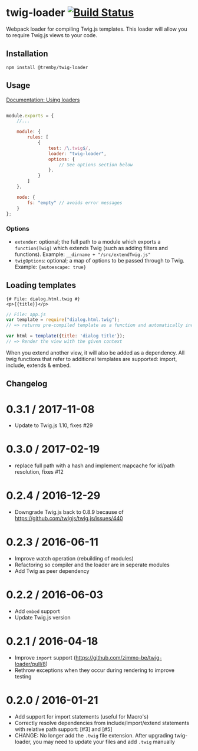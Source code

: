 # twig-loader [![Build Status](https://travis-ci.org/zimmo-be/twig-loader.svg)](https://travis-ci.org/zimmo-be/twig-loader)
Webpack loader for compiling Twig.js templates. This loader will allow you to require Twig.js views to your code.

## Installation

`npm install @tremby/twig-loader`

## Usage

[Documentation: Using loaders](http://webpack.github.io/docs/using-loaders.html?branch=master)

``` javascript

module.exports = {
    //...

    module: {
        rules: [
            {
                test: /\.twig$/,
                loader: "twig-loader",
                options: {
                    // See options section below
                },
            }
        ]
    },

    node: {
        fs: "empty" // avoids error messages
    }
};
```

### Options

- `extender`: optional; the full path to a module which exports a `function(Twig)`
  which extends Twig (such as adding filters and functions).
  Example: `__dirname + "/src/extendTwig.js"`
- `twigOptions`: optional; a map of options to be passed through to Twig.
  Example: `{autoescape: true}`

## Loading templates

```twig
{# File: dialog.html.twig #}
<p>{{title}}</p>
```

```javascript
// File: app.js
var template = require("dialog.html.twig");
// => returns pre-compiled template as a function and automatically includes Twig.js to your project

var html = template({title: 'dialog title'});
// => Render the view with the given context

```

When you extend another view, it will also be added as a dependency. All twig functions that refer to additional templates are supported: import, include, extends & embed.

## Changelog
0.3.1 / 2017-11-08
==================
 * Update to Twig.js 1.10, fixes #29

0.3.0 / 2017-02-19
==================
 * replace full path with a hash and implement mapcache for id/path resolution, fixes #12

0.2.4 / 2016-12-29
==================
 * Downgrade Twig.js back to 0.8.9 because of https://github.com/twigjs/twig.js/issues/440

0.2.3 / 2016-06-11
==================
 * Improve watch operation (rebuilding of modules)
 * Refactoring so compiler and the loader are in seperate modules
 * Add Twig as peer dependency

0.2.2 / 2016-06-03
==================

 * Add `embed` support
 * Update Twig.js version

0.2.1 / 2016-04-18
==================

* Improve `import` support (https://github.com/zimmo-be/twig-loader/pull/8)
* Rethrow exceptions when they occur during rendering to improve testing

0.2.0 / 2016-01-21
==================

* Add support for import statements (useful for Macro's)
* Correctly resolve dependencies from include/import/extend statements with relative path support: [\#3] and [\#5]
* CHANGE: No longer add the `.twig` file extension. After upgrading twig-loader, you may need to update your files and add `.twig` manually

